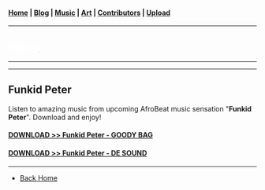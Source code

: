 <head>
  <!-- Favicon -->
  <link rel="shortcut icon" href="../../favicon.ico">
  <!-- Global site tag (gtag.js) - Google Analytics -->
  <script async src="https://www.googletagmanager.com/gtag/js?id=UA-129370470-1"></script>
  <script>
    window.dataLayer = window.dataLayer || [];
    function gtag(){dataLayer.push(arguments);}
    gtag('js', new Date());

    gtag('config', 'UA-129370470-1');
  </script>
</head>

<!-- Main Links -->
#### [Home](../../README.md) | [Blog](../../blog/index.md) | [Music](../index.md) | [Art](../../art/index.md) | [Contributors](../../contributors.md) | [Upload](../../upload.md)

- - -

## [<span style="text-decoration: underline; color: #fff;">Music</span>](../index.md)

- - -

- - -

## Funkid Peter

Listen to amazing music from upcoming AfroBeat music sensation "**Funkid Peter**". Download and enjoy!

#### <a href="https://poetrique.github.io/music-repo/singles/xyz/Funkid-Peter-Goody-Bag.mp3" download="Funkid-Peter-Goody-Bag">DOWNLOAD >> Funkid Peter - GOODY BAG</a>  

#### <a href="https://poetrique.github.io/music-repo/singles/xyz/Funkid-Peter-ft.-Dj-Dupe-x-Jawn-Tee-De-Sound.mp3" download="Funkid-Peter-ft.-Dj-Dupe-x-Jawn-Tee-De-Sound">DOWNLOAD >> Funkid Peter - DE SOUND</a>

- - -

* [Back Home](../README.md)